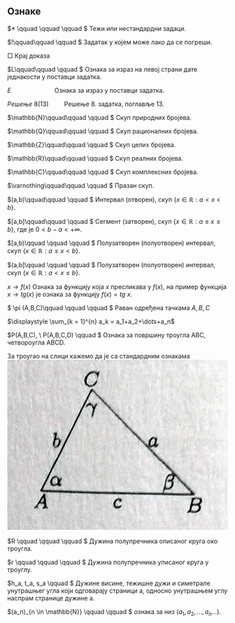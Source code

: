 ## Ознаке

$* \qquad \qquad \qquad $  Тежи или нестандардни задаци.

$!\qquad\qquad \qquad $  Задатак у којем може лако да се погреши.

□ Крај доказа

$L\qquad\qquad \qquad $ Ознака за израз на левој страни дате једнакости у поставци задатка.

$E\qquad \qquad \qquad$ Ознака за израз у поставци задатка.

$Решење \ 8(13) \qquad$ Решење 8. задатка, поглавље 13.

$\mathbb{N}\qquad\qquad \qquad $    Скуп природних бројева.

$\mathbb{Q}\qquad\qquad \qquad $    Скуп рационалних бројева.

$\mathbb{Z}\qquad\qquad \qquad $ Скуп целих бројева.

$\mathbb{R}\qquad\qquad \qquad $  Скуп реалних бројева.

$\mathbb{C}\qquad\qquad \qquad $  Скуп комплексних бројева.

$\varnothing\qquad\qquad \qquad $  Празан скуп.

$(a,b)\qquad\qquad \qquad $  Интервал (отворен), скуп $\{x \in \mathbb{R} : a < x < b \}.$

$[a,b]\qquad\qquad \qquad $  Сегмент (затворен), скуп $\{x \in \mathbb{R} : a \le x \le b \}$, где је $0<b-a<+ \infty.$

$[a,b)\qquad \qquad \qquad $ Полузатворен (полуотворен) интервал, скуп $\{x \in \mathbb{R} : a \le x < b \}.$

$(a,b]\qquad \qquad \qquad $ Полузатворен (полуотворен) интервал, скуп $\{x \in \mathbb{R} : a < x \le b \}.$

$x \rightarrow f(x)$ Ознака за функцију која $x$ пресликава у $f(x)$, на пример функција $x \rightarrow tg(x)$ је ознака за функцију $f(x) = tg \ x$. 

$ \pi (A,B,C)\qquad \qquad \qquad $ Раван одређена тачкама $A,B,C$

$\displaystyle \sum_{k = 1}^{n} a_k  = a_1+a_2+\dots+a_n$

$P(A,B,C), \ P(A,B,C,D) \qquad $ Ознака за површину троугла ABC, четвороугла ABCD. 

За троугао на слици кажемо да је са стандардним ознакама
![ABC](trougao.jpg "ABC")

$R \qquad  \qquad  \qquad $ Дужина полупречника описаног круга око троугла.

$r \qquad  \qquad  \qquad $ Дужина полупречника уписаног круга у троуглу.

$h_a, t_a, s_a \qquad $ Дужине висине, тежишне дужи и симетрале унутрашњег угла који одговарају страници а, односно унутрашњем углу наспрам странице дужине а.

$(a_n)_{n \in \mathbb{N}} \qquad  \qquad $ ознака за низ $(а_1, а_2, \dots, а_n \dots)$.


